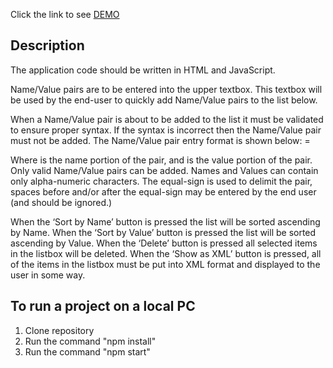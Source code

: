    Click the link to see [DEMO](https://irynazolko.github.io/form_name_value_pair/)

## Description
The application code should be written in HTML and JavaScript.

Name/Value pairs are to be entered into the upper textbox. This textbox will be used by the end-user to quickly add Name/Value pairs to the list below.

When a Name/Value pair is about to be added to the list it must be validated to ensure proper syntax. If the syntax is incorrect then the Name/Value pair must not be added. The Name/Value pair entry format is shown below:
<name> = <value>

Where <name> is the name portion of the pair, and <value> is the value portion of the pair. Only valid Name/Value pairs can be added. Names and Values can contain only alpha-numeric characters. The equal-sign is used to delimit the pair, spaces before and/or after the equal-sign may be entered by the end user (and should be ignored.) 

When the ‘Sort by Name’ button is pressed the list will be sorted ascending by Name.
When the ‘Sort by Value’ button is pressed the list will be sorted ascending by Value.
When the ‘Delete’ button is pressed all selected items in the listbox will be deleted.
When the ‘Show as XML’ button is pressed, all of the items in the listbox must be put into XML format and displayed to the user in some way.

## To run a project on a local PC
1. Clone repository
2. Run the command "npm install"
3. Run the command "npm start"

